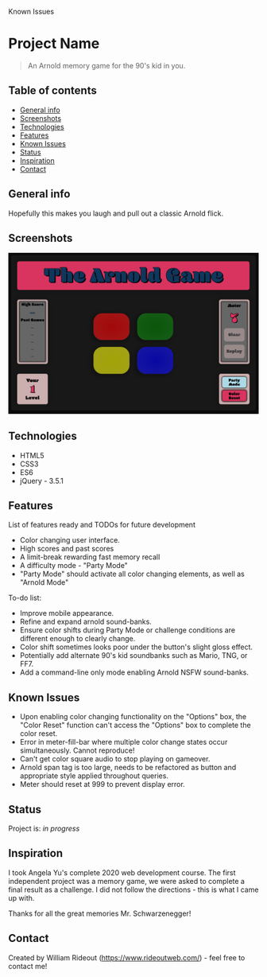 Known Issues
# Project Name
> An Arnold memory game for the 90's kid in you.

## Table of contents
* [General info](#general-info)
* [Screenshots](#screenshots)
* [Technologies](#technologies)
* [Features](#features)
* [Known Issues](#known-issues)
* [Status](#status)
* [Inspiration](#inspiration)
* [Contact](#contact)

## General info
Hopefully this makes you laugh and pull out a classic Arnold flick. 

## Screenshots
![Example screenshot](/images/readme/screenshot.png)

## Technologies
* HTML5
* CSS3
* ES6
* jQuery - 3.5.1

## Features
List of features ready and TODOs for future development
* Color changing user interface.
* High scores and past scores
* A limit-break rewarding fast memory recall
* A difficulty mode - "Party Mode"
* "Party Mode" should activate all color changing elements, as well as "Arnold Mode"

To-do list:
* Improve mobile appearance.
* Refine and expand arnold sound-banks.
* Ensure color shifts during Party Mode or challenge conditions are different enough to clearly change.
* Color shift sometimes looks poor under the button's slight gloss effect.
* Potentially add alternate 90's kid soundbanks such as Mario, TNG, or FF7.
* Add a command-line only mode enabling Arnold NSFW sound-banks.

## Known Issues
* Upon enabling color changing functionality on the "Options" box, the "Color Reset" function can't access the "Options" box to complete the color reset. 
* Error in meter-fill-bar where multiple color change states occur simultaneously. Cannot reproduce!
* Can't get color square audio to stop playing on gameover. 
* Arnold span tag is too large, needs to be refactored as button and appropriate style applied throughout queries.
* Meter should reset at 999 to prevent display error.

## Status
Project is: _in progress_ 

## Inspiration
I took Angela Yu's complete 2020 web development course. The first independent project was a memory game, we were asked to complete a final result as a challenge. I did not follow the directions - this is what I came up with.

Thanks for all the great memories Mr. Schwarzenegger!

## Contact
Created by William Rideout (https://www.rideoutweb.com/) - feel free to contact me!